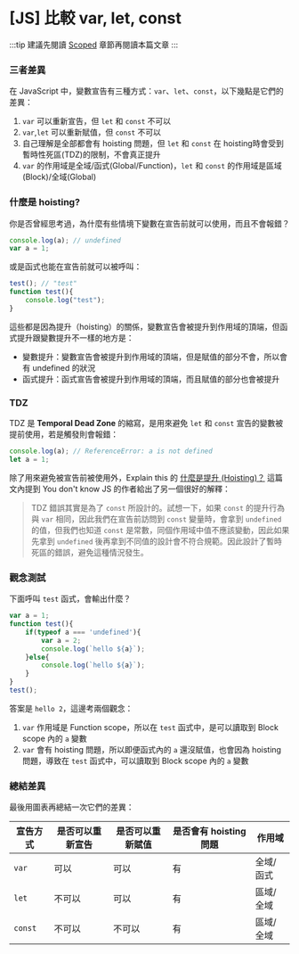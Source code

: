 # [JS] 比較 var, let, const

:::tip
建議先閱讀 [Scoped](./scoped.md) 章節再閱讀本篇文章
:::


### 三者差異

在 JavaScript 中，變數宣告有三種方式：`var`、`let`、`const`，以下幾點是它們的差異：

1. `var` 可以重新宣告，但 `let` 和 `const` 不可以
2. `var`,`let` 可以重新賦值，但 `const` 不可以
3. 自己理解是全部都會有 hoisting 問題，但 `let` 和 `const` 在 hoisting時會受到暫時性死區(TDZ)的限制，不會真正提升
4. `var` 的作用域是全域/函式(Global/Function)，`let` 和 `const` 的作用域是區域(Block)/全域(Global)

### 什麼是 hoisting?

你是否曾經思考過，為什麼有些情境下變數在宣告前就可以使用，而且不會報錯？

```js
console.log(a); // undefined
var a = 1;
```
或是函式也能在宣告前就可以被呼叫：

```js
test(); // "test"
function test(){
    console.log("test");
}
```
這些都是因為提升（hoisting）的關係，變數宣告會被提升到作用域的頂端，但函式提升跟變數提升不一樣的地方是：

- 變數提升：變數宣告會被提升到作用域的頂端，但是賦值的部分不會，所以會有 undefined 的狀況
- 函式提升：函式宣告會被提升到作用域的頂端，而且賦值的部分也會被提升

###  TDZ 

TDZ 是 **Temporal Dead Zone** 的縮寫，是用來避免 `let` 和 `const` 宣告的變數被提前使用，若是觸發則會報錯：

```js
console.log(a); // ReferenceError: a is not defined
let a = 1;
```
除了用來避免被宣告前被使用外，Explain this 的 [什麼是提升 (Hoisting)？](https://www.explainthis.io/zh-hant/swe/hoisting) 這篇文內提到
You don't know JS 的作者給出了另一個很好的解釋：

> TDZ 錯誤其實是為了 `const` 所設計的。試想一下，如果 `const` 的提升行為與 `var` 相同，因此我們在宣告前訪問到 `const` 變量時，會拿到 `undefined` 的值，但我們也知道 `const` 是常數，同個作用域中值不應該變動，因此如果先拿到 `undefined` 後再拿到不同值的設計會不符合規範。因此設計了暫時死區的錯誤，避免這種情況發生。
### 觀念測試

下面呼叫 `test` 函式，會輸出什麼？
```js
var a = 1;
function test(){
    if(typeof a === 'undefined'){
        var a = 2;
        console.log(`hello ${a}`);
    }else{
        console.log(`hello ${a}`);
    }
}
test();
```
答案是 `hello 2`，這邊考兩個觀念：

1. `var` 作用域是 Function scope，所以在 `test` 函式中，是可以讀取到 Block scope 內的 `a` 變數
2. `var` 會有 hoisting 問題，所以即便函式內的 `a` 還沒賦值，也會因為 hoisting 問題，導致在 `test` 函式中，可以讀取到 Block scope 內的 `a` 變數

### 總結差異

最後用圖表再總結一次它們的差異：

| 宣告方式 | 是否可以重新宣告 | 是否可以重新賦值 | 是否會有 hoisting 問題 | 作用域 |
|--------|--------|--------|--------|--------|   
| `var` | 可以 | 可以 | 有 | 全域/函式 |
| `let` | 不可以 | 可以 | 有 | 區域/全域 |
| `const` | 不可以 | 不可以 | 有 | 區域/全域 |
